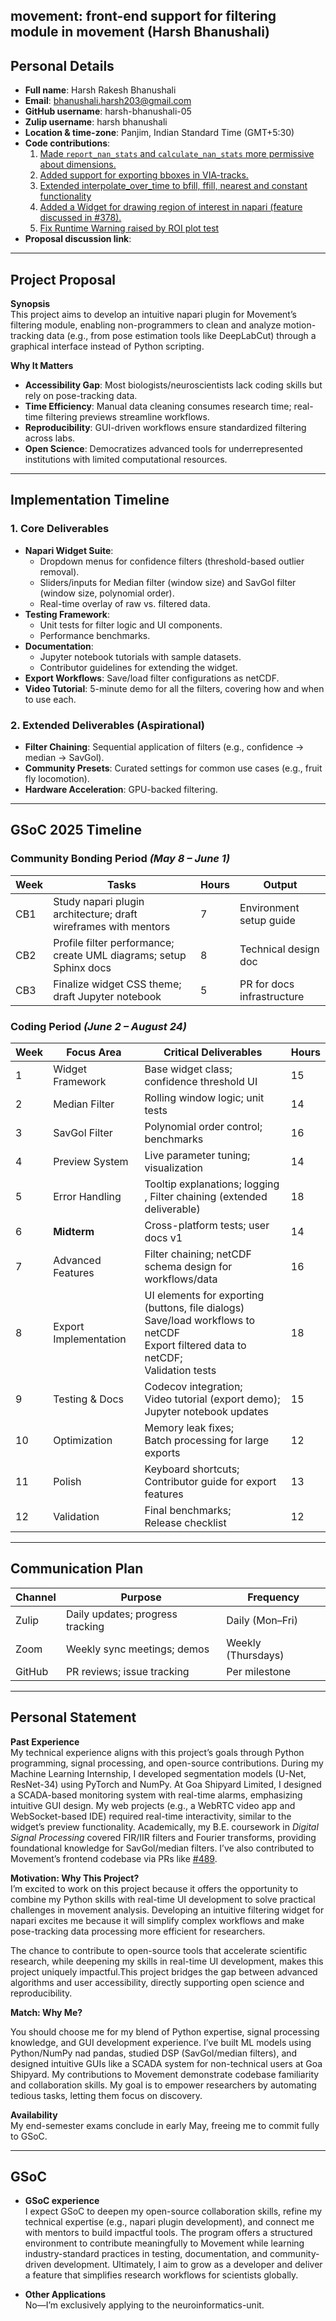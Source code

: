 ## movement: front-end support for filtering module in movement (Harsh Bhanushali)
## Personal Details  
- **Full name**: Harsh Rakesh Bhanushali  
- **Email**: bhanushali.harsh203@gmail.com  
- **GitHub username**: harsh-bhanushali-05  
- **Zulip username**: harsh bhanushali  
- **Location & time-zone**: Panjim, Indian Standard Time (GMT+5:30)  
- **Code contributions**:  
  1. [Made `report_nan_stats` and `calculate_nan_stats` more permissive about dimensions.](https://github.com/neuroinformatics-unit/movement/pull/481)  
  2. [Added support for exporting bboxes in VIA-tracks.](https://github.com/neuroinformatics-unit/movement/pull/497)  
  3. [Extended interpolate_over_time to bfill, ffill, nearest and constant functionality](https://github.com/neuroinformatics-unit/movement/pull/537)
  4. [Added a Widget for drawing region of interest in napari (feature discussed in #378).](https://github.com/neuroinformatics-unit/movement/pull/489) 
  5. [Fix Runtime Warning raised by ROI plot test](https://github.com/neuroinformatics-unit/movement/pull/534)
- **Proposal discussion link**:   

---

## Project Proposal  
**Synopsis**  
This project aims to develop an intuitive napari plugin for Movement’s filtering module, enabling non-programmers to clean and analyze motion-tracking data (e.g., from pose estimation tools like DeepLabCut) through a graphical interface instead of Python scripting.  

**Why It Matters**  
- **Accessibility Gap**: Most biologists/neuroscientists lack coding skills but rely on pose-tracking data.  
- **Time Efficiency**: Manual data cleaning consumes research time; real-time filtering previews streamline workflows.  
- **Reproducibility**: GUI-driven workflows ensure standardized filtering across labs.  
- **Open Science**: Democratizes advanced tools for underrepresented institutions with limited computational resources.  

---

## Implementation Timeline  
### 1. **Core Deliverables**  
- **Napari Widget Suite**:  
  - Dropdown menus for confidence filters (threshold-based outlier removal).  
  - Sliders/inputs for Median filter (window size) and SavGol filter (window size, polynomial order).  
  - Real-time overlay of raw vs. filtered data.  
- **Testing Framework**:  
  - Unit tests for filter logic and UI components.  
  - Performance benchmarks.  
- **Documentation**:  
  - Jupyter notebook tutorials with sample datasets.  
  - Contributor guidelines for extending the widget.  
- **Export Workflows**: Save/load filter configurations as netCDF.  
- **Video Tutorial**: 5-minute demo for all the filters, covering how and when to use each. 

### 2. **Extended Deliverables (Aspirational)**  
- **Filter Chaining**: Sequential application of filters (e.g., confidence → median → SavGol).  
- **Community Presets**: Curated settings for common use cases (e.g., fruit fly locomotion).  
- **Hardware Acceleration**: GPU-backed filtering.  

---

## GSoC 2025 Timeline  
### **Community Bonding Period** *(May 8 – June 1)*  
| Week | Tasks | Hours | Output |  
|------|-------|-------|--------|  
| CB1  | Study napari plugin architecture; draft wireframes with mentors | 7 | Environment setup guide |  
| CB2  | Profile filter performance; create UML diagrams; setup Sphinx docs | 8 | Technical design doc |  
| CB3  | Finalize widget CSS theme; draft Jupyter notebook | 5 | PR for docs infrastructure |  

### **Coding Period** *(June 2 – August 24)*  

| Week | Focus Area | Critical Deliverables | Hours |  
|------|------------|------------------------|-------|  
| 1    | Widget Framework | Base widget class; confidence threshold UI | 15 |  
| 2    | Median Filter | Rolling window logic; unit tests | 14 |  
| 3    | SavGol Filter | Polynomial order control; benchmarks | 16 |  
| 4    | Preview System | Live parameter tuning; visualization | 14 |  
| 5    | Error Handling | Tooltip explanations; logging , Filter chaining (extended deliverable) | 18 |  
| 6    | **Midterm** | Cross-platform tests; user docs v1 | 14 |  
| 7    | Advanced Features | Filter chaining; netCDF schema design for workflows/data | 16 |  
| 8    | Export Implementation | UI elements for exporting (buttons, file dialogs)<br>Save/load workflows to netCDF<br>Export filtered data to netCDF;<br>Validation tests | 18 |  
| 9    | Testing & Docs | Codecov integration;<br>Video tutorial (export demo);<br>Jupyter notebook updates | 15 |  
| 10   | Optimization | Memory leak fixes;<br>Batch processing for large exports | 12 |  
| 11   | Polish | Keyboard shortcuts;<br>Contributor guide for export features | 13 |  
| 12   | Validation | Final benchmarks;<br>Release checklist | 12 |  

---

## Communication Plan  
| Channel | Purpose | Frequency |  
|---------|---------|-----------|  
| Zulip   | Daily updates; progress tracking | Daily (Mon–Fri) |  
| Zoom    | Weekly sync meetings; demos | Weekly (Thursdays) |  
| GitHub  | PR reviews; issue tracking | Per milestone |  

---

## Personal Statement  
**Past Experience**  
My technical experience aligns with this project’s goals through Python programming, signal processing, and open-source contributions. During my Machine Learning Internship, I developed segmentation models (U-Net, ResNet-34) using PyTorch and NumPy. At Goa Shipyard Limited, I designed a SCADA-based monitoring system with real-time alarms, emphasizing intuitive GUI design. My web projects (e.g., a WebRTC video app and WebSocket-based IDE) required real-time interactivity, similar to the widget’s preview functionality. Academically, my B.E. coursework in *Digital Signal Processing* covered FIR/IIR filters and Fourier transforms, providing foundational knowledge for SavGol/median filters. I’ve also contributed to Movement’s frontend codebase via PRs like [#489](https://github.com/neuroinformatics-unit/movement/pull/489).  

**Motivation: Why This Project?**  
I’m excited to work on this project because it offers the opportunity to combine my Python skills with real-time UI development to solve practical challenges in movement analysis. Developing an intuitive filtering widget for napari excites me because it will simplify complex workflows and make pose-tracking data processing more efficient for researchers.

The chance to contribute to open-source tools that accelerate scientific research, while deepening my skills in real-time UI development, makes this project uniquely impactful.This project bridges the gap between advanced algorithms and user accessibility, directly supporting open science and reproducibility. 

**Match: Why Me?**  

You should choose me for my blend of Python expertise, signal processing knowledge, and GUI development experience. I’ve built ML models using Python/NumPy nad pandas, studied DSP (SavGol/median filters), and designed intuitive GUIs like a SCADA system for non-technical users at Goa Shipyard. My contributions to Movement demonstrate codebase familiarity and collaboration skills. My goal is to empower researchers by automating tedious tasks, letting them focus on discovery. 

**Availability**  
My end-semester exams conclude in early May, freeing me to commit fully to GSoC.  

---

## GSoC   

- **GSoC experience** <br>
I expect GSoC to deepen my open-source collaboration skills, refine my technical expertise (e.g., napari plugin development), and connect me with mentors to build impactful tools. The program offers a structured environment to contribute meaningfully to Movement while learning industry-standard practices in testing, documentation, and community-driven development. Ultimately, I aim to grow as a developer and deliver a feature that simplifies research workflows for scientists globally. 

- **Other Applications**  
No—I’m exclusively applying to the neuroinformatics-unit.  
